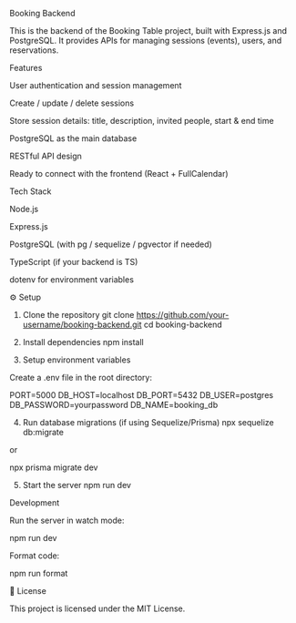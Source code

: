  Booking Backend

This is the backend of the Booking Table project, built with Express.js and PostgreSQL.
It provides APIs for managing sessions (events), users, and reservations.

 Features

User authentication and session management

Create / update / delete sessions

Store session details: title, description, invited people, start & end time

PostgreSQL as the main database

RESTful API design

Ready to connect with the frontend (React + FullCalendar)

 Tech Stack

Node.js

Express.js

PostgreSQL (with pg / sequelize / pgvector if needed)

TypeScript (if your backend is TS)

dotenv for environment variables

⚙️ Setup
1. Clone the repository
git clone https://github.com/your-username/booking-backend.git
cd booking-backend

2. Install dependencies
npm install

3. Setup environment variables

Create a .env file in the root directory:

PORT=5000
DB_HOST=localhost
DB_PORT=5432
DB_USER=postgres
DB_PASSWORD=yourpassword
DB_NAME=booking_db

4. Run database migrations (if using Sequelize/Prisma)
npx sequelize db:migrate

or

npx prisma migrate dev

5. Start the server
npm run dev


 Development

Run the server in watch mode:

npm run dev


Format code:

npm run format

📜 License

This project is licensed under the MIT License.
